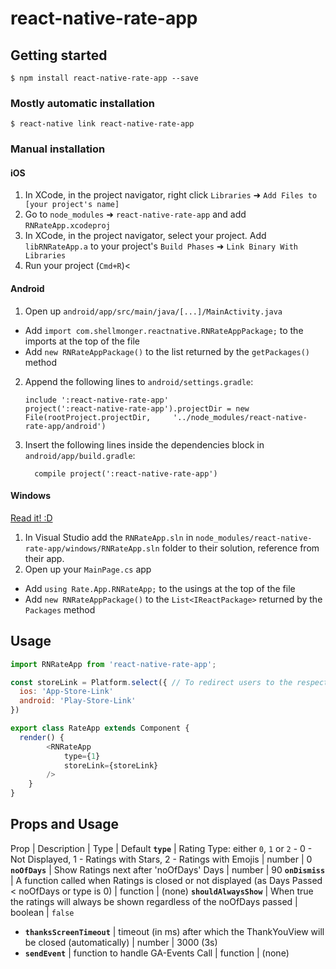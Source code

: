 
# react-native-rate-app

## Getting started

`$ npm install react-native-rate-app --save`

### Mostly automatic installation

`$ react-native link react-native-rate-app`

### Manual installation


#### iOS

1. In XCode, in the project navigator, right click `Libraries` ➜ `Add Files to [your project's name]`
2. Go to `node_modules` ➜ `react-native-rate-app` and add `RNRateApp.xcodeproj`
3. In XCode, in the project navigator, select your project. Add `libRNRateApp.a` to your project's `Build Phases` ➜ `Link Binary With Libraries`
4. Run your project (`Cmd+R`)<

#### Android

1. Open up `android/app/src/main/java/[...]/MainActivity.java`
  - Add `import com.shellmonger.reactnative.RNRateAppPackage;` to the imports at the top of the file
  - Add `new RNRateAppPackage()` to the list returned by the `getPackages()` method
2. Append the following lines to `android/settings.gradle`:
  	```
  	include ':react-native-rate-app'
  	project(':react-native-rate-app').projectDir = new File(rootProject.projectDir, 	'../node_modules/react-native-rate-app/android')
  	```
3. Insert the following lines inside the dependencies block in `android/app/build.gradle`:
  	```
      compile project(':react-native-rate-app')
  	```

#### Windows
[Read it! :D](https://github.com/ReactWindows/react-native)

1. In Visual Studio add the `RNRateApp.sln` in `node_modules/react-native-rate-app/windows/RNRateApp.sln` folder to their solution, reference from their app.
2. Open up your `MainPage.cs` app
  - Add `using Rate.App.RNRateApp;` to the usings at the top of the file
  - Add `new RNRateAppPackage()` to the `List<IReactPackage>` returned by the `Packages` method


## Usage
```javascript
import RNRateApp from 'react-native-rate-app';

const storeLink = Platform.select({	// To redirect users to the respective app store to rate app
  ios: 'App-Store-Link'
  android: 'Play-Store-Link'
})

export class RateApp extends Component {
  render() {
		<RNRateApp
			type={1}
			storeLink={storeLink}
		/>
	}
}
```
## Props and Usage
Prop | Description | Type | Default
 **`type`** | Rating Type: either `0`, `1` or `2` - 0 - Not Displayed, 1 - Ratings with Stars, 2 - Ratings with Emojis | number | 0
 **`noOfDays`** | Show Ratings next after 'noOfDays' Days | number | 90
 **`onDismiss`** | A function called when Ratings is closed or not displayed (as Days Passed < noOfDays or type is 0) | function | (none)
 **`shouldAlwaysShow`** | When true the ratings will always be shown regardless of the noOfDays passed | boolean | `false`
 - **`thanksScreenTimeout`** | timeout (in ms) after which the ThankYouView will be closed (automatically) | number | 3000 (3s)
 - **`sendEvent`** | function to handle GA-Events Call | function | (none)
  